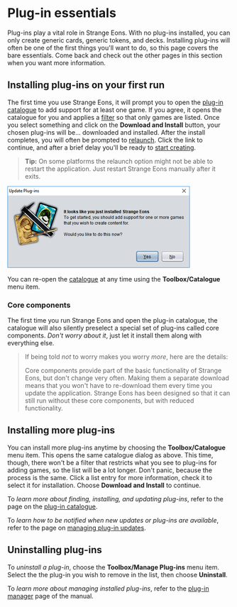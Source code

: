 # Plug-in essentials

Plug-ins play a vital role in Strange Eons. With no plug-ins installed, you can only create generic cards, generic tokens, and decks. Installing plug-ins will often be one of the first things you'll want to do, so this page covers the bare essentials. Come back and check out the other pages in this section when you want more information.

## Installing plug-ins on your first run

The first time you use Strange Eons, it will prompt you to open the [plug-in catalogue](um-plugins-catalogue.md) to add support for at least one game. If you agree, it opens the catalogue for you and applies a [filter](um-plugins-catalogue.md#filtering-searching-the-listings) so that only games are listed. Once you select something and click on the **Download and Install** button, your chosen plug-ins will be... downloaded and installed. After the install completes, you will often be prompted to [relaunch](um-plugins-relaunching.md). Click the link to continue, and after a brief delay you'll be ready to [start creating](um-gc-intro.md).

> **Tip:** On some platforms the relaunch option might not be able to restart the application. Just restart Strange Eons manually after it exits.

![the first run plug-in dialog](images/plugins-first-run.png)

You can re-open the [catalogue](um-plugins-catalogue.md) at any time using the **Toolbox/Catalogue** menu item.

### <a id="core"></a>Core components

The first time you run Strange Eons and open the plug-in catalogue, the catalogue will also silently preselect a special set of plug-ins called core components. *Don't worry about it*, just let it install them along with everything else.

> If being told *not* to worry makes you worry *more*, here are the details:
>
> Core components provide part of the basic functionality of Strange Eons, but don't change very often. Making them a separate download means that you won't have to re-download them every time you update the application. Strange Eons has been designed so that it can still run without these core components, but with reduced functionality.

## Installing more plug-ins

You can install more plug-ins anytime by choosing the **Toolbox/Catalogue** menu item. This opens the same catalogue dialog as above. This time, though, there won't be a filter that restricts what you see to plug-ins for adding games, so the list will be a lot longer. Don't panic, because the process is the same. Click a list entry for more information, check it to select it for installation. Choose **Download and Install** to continue.

To *learn more about finding, installing, and updating plug-ins*, refer to the page on the [plug-in catalogue](um-plugins-catalogue.md).

To *learn how to be notified when new updates or plug-ins are available*, refer to the page on [managing plug-in updates](um-plugins-updates.md).

## Uninstalling plug-ins

To *uninstall a plug-in*, choose the **Toolbox/Manage Plug-ins** menu item. Select the the plug-in you wish to remove in the list, then choose **Uninstall**.

To *learn more about managing installed plug-ins*, refer to the [plug-in manager](um-plugins-manager.md) page of the manual.